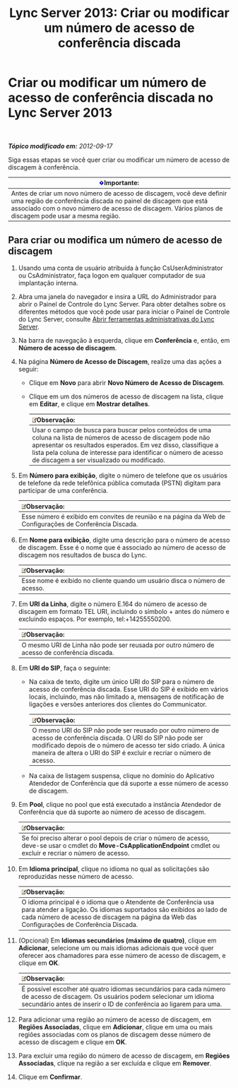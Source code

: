 ﻿---
title: 'Lync Server 2013: Criar ou modificar um número de acesso de conferência discada'
TOCTitle: Criar ou modificar um número de acesso de conferência discada
ms:assetid: 06f55c28-57f8-4d4e-8313-9740846796d9
ms:mtpsurl: https://technet.microsoft.com/pt-br/library/Gg398126(v=OCS.15)
ms:contentKeyID: 49305774
ms.date: 05/19/2016
mtps_version: v=OCS.15
ms.translationtype: HT
---

# Criar ou modificar um número de acesso de conferência discada no Lync Server 2013

 

_**Tópico modificado em:** 2012-09-17_

Siga essas etapas se você quer criar ou modificar um número de acesso de discagem à conferência.

<table>
<thead>
<tr class="header">
<th><img src="images/Gg425939.important(OCS.15).gif" title="important" alt="important" />Importante:</th>
</tr>
</thead>
<tbody>
<tr class="odd">
<td>Antes de criar um novo número de acesso de discagem, você deve definir uma região de conferência discada no painel de discagem que está associado com o novo número de acesso de discagem. Vários planos de discagem pode usar a mesma região.</td>
</tr>
</tbody>
</table>


## Para criar ou modifica um número de acesso de discagem

1.  Usando uma conta de usuário atribuída à função CsUserAdministrator ou CsAdministrator, faça logon em qualquer computador de sua implantação interna.

2.  Abra uma janela do navegador e insira a URL do Administrador para abrir o Painel de Controle do Lync Server. Para obter detalhes sobre os diferentes métodos que você pode usar para iniciar o Painel de Controle do Lync Server, consulte [Abrir ferramentas administrativas do Lync Server](lync-server-2013-open-lync-server-administrative-tools.md).

3.  Na barra de navegação à esquerda, clique em **Conferência** e, então, em **Número de acesso de discagem**.

4.  Na página **Número de Acesso de Discagem**, realize uma das ações a seguir:
    
      - Clique em **Novo** para abrir **Novo Número de Acesso de Discagem**.
    
      - Clique em um dos números de acesso de discagem na lista, clique em **Editar**, e clique em **Mostrar detalhes**.
        
        <table>
        <thead>
        <tr class="header">
        <th><img src="images/Gg425756.note(OCS.15).gif" title="note" alt="note" />Observação:</th>
        </tr>
        </thead>
        <tbody>
        <tr class="odd">
        <td>Usar o campo de busca para buscar pelos conteúdos de uma coluna na lista de números de acesso de discagem pode não apresentar os resultados esperados. Em vez disso, classifique a lista pela coluna de interesse para identificar o número de acesso de discagem a ser visualizado ou modificado.</td>
        </tr>
        </tbody>
        </table>


5.  Em **Número para exibição**, digite o número de telefone que os usuários de telefone da rede telefônica pública comutada (PSTN) digitam para participar de uma conferência.
    
    <table>
    <thead>
    <tr class="header">
    <th><img src="images/Gg425756.note(OCS.15).gif" title="note" alt="note" />Observação:</th>
    </tr>
    </thead>
    <tbody>
    <tr class="odd">
    <td>Esse número é exibido em convites de reunião e na página da Web de Configurações de Conferência Discada.</td>
    </tr>
    </tbody>
    </table>


6.  Em **Nome para exibição**, digite uma descrição para o número de acesso de discagem. Esse é o nome que é associado ao número de acesso de discagem nos resultados de busca do Lync.
    
    <table>
    <thead>
    <tr class="header">
    <th><img src="images/Gg425756.note(OCS.15).gif" title="note" alt="note" />Observação:</th>
    </tr>
    </thead>
    <tbody>
    <tr class="odd">
    <td>Esse nome é exibido no cliente quando um usuário disca o número de acesso.</td>
    </tr>
    </tbody>
    </table>


7.  Em **URI da Linha**, digite o número E.164 do número de acesso de discagem em formato TEL URI, incluindo o símbolo + antes do número e excluindo espaços. Por exemplo, tel:+14255550200.
    
    <table>
    <thead>
    <tr class="header">
    <th><img src="images/Gg425756.note(OCS.15).gif" title="note" alt="note" />Observação:</th>
    </tr>
    </thead>
    <tbody>
    <tr class="odd">
    <td>O mesmo URI de Linha não pode ser reusada por outro número de acesso de conferência discada.</td>
    </tr>
    </tbody>
    </table>


8.  Em **URI do SIP**, faça o seguinte:
    
      - Na caixa de texto, digite um único URI do SIP para o número de acesso de conferência discada. Esse URI do SIP é exibido em vários locais, incluindo, mas não limitado a, mensagens de notificação de ligações e versões anteriores dos clientes do Communicator.
        
        <table>
        <thead>
        <tr class="header">
        <th><img src="images/Gg425756.note(OCS.15).gif" title="note" alt="note" />Observação:</th>
        </tr>
        </thead>
        <tbody>
        <tr class="odd">
        <td>O mesmo URI do SIP não pode ser reusado por outro número de acesso de conferência discada. O URI do SIP não pode ser modificado depois de o número de acesso ter sido criado. A única maneira de altera o URI do SIP é excluir e recriar o número de acesso.</td>
        </tr>
        </tbody>
        </table>
    
      - Na caixa de listagem suspensa, clique no domínio do Aplicativo Atendedor de Conferência que dá suporte a esse número de acesso de discagem.

9.  Em **Pool**, clique no pool que está executado a instância Atendedor de Conferência que dá suporte ao número de acesso de discagem.
    
    <table>
    <thead>
    <tr class="header">
    <th><img src="images/Gg425756.note(OCS.15).gif" title="note" alt="note" />Observação:</th>
    </tr>
    </thead>
    <tbody>
    <tr class="odd">
    <td>Se foi preciso alterar o pool depois de criar o número de acesso, deve-se usar o cmdlet do <strong>Move-CsApplicationEndpoint</strong> cmdlet ou excluir e recriar o número de acesso.</td>
    </tr>
    </tbody>
    </table>


10. Em **Idioma principal**, clique no idioma no qual as solicitações são reproduzidas nesse número de acesso.
    
    <table>
    <thead>
    <tr class="header">
    <th><img src="images/Gg425756.note(OCS.15).gif" title="note" alt="note" />Observação:</th>
    </tr>
    </thead>
    <tbody>
    <tr class="odd">
    <td>O idioma principal é o idioma que o Atendente de Conferência usa para atender a ligação. Os idiomas suportados são exibidos ao lado de cada número de acesso de discagem na página da Web das Configurações de Conferência Discada.</td>
    </tr>
    </tbody>
    </table>


11. (Opcional) Em **Idiomas secundários (máximo de quatro)**, clique em **Adicionar**, selecione um ou mais idiomas adicionais que você quer oferecer aos chamadores para esse número de acesso de discagem, e clique em **OK**.
    
    <table>
    <thead>
    <tr class="header">
    <th><img src="images/Gg425756.note(OCS.15).gif" title="note" alt="note" />Observação:</th>
    </tr>
    </thead>
    <tbody>
    <tr class="odd">
    <td>É possível escolher até quatro idiomas secundários para cada número de acesso de discagem. Os usuários podem selecionar um idioma secundário antes de inserir o ID de conferência ao ligarem para uma.</td>
    </tr>
    </tbody>
    </table>


12. Para adicionar uma região ao número de acesso de discagem, em **Regiões Associadas**, clique em **Adicionar**, clique em uma ou mais regiões associadas com os planos de discagem desse número de acesso de discagem e clique em **OK**.

13. Para excluir uma região do número de acesso de discagem, em **Regiões Associadas**, clique na região a ser excluída e clique em **Remover**.

14. Clique em **Confirmar**.

